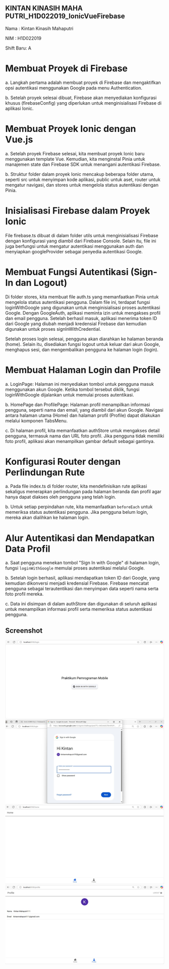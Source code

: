 ## KINTAN KINASIH MAHA PUTRI_H1D022019_IonicVueFirebase
Nama : Kintan Kinasih Mahaputri

NIM : H1D022019

Shift Baru: A

# Membuat Proyek di Firebase
a. Langkah pertama adalah membuat proyek di Firebase dan mengaktifkan opsi autentikasi menggunakan Google pada menu Authentication.  

b. Setelah proyek selesai dibuat, Firebase akan menyediakan konfigurasi khusus (firebaseConfig) yang diperlukan untuk menginisialisasi Firebase di aplikasi Ionic.
# Membuat Proyek Ionic dengan Vue.js
a. Setelah proyek Firebase selesai, kita membuat proyek Ionic baru menggunakan template Vue. Kemudian, kita menginstal Pinia untuk manajemen state dan Firebase SDK untuk menangani autentikasi Firebase.

b. Struktur folder dalam proyek Ionic mencakup beberapa folder utama, seperti src untuk menyimpan kode aplikasi, public untuk aset, router untuk mengatur navigasi, dan stores untuk mengelola status autentikasi dengan Pinia.

# Inisialisasi Firebase dalam Proyek Ionic
File firebase.ts dibuat di dalam folder utils untuk menginisialisasi Firebase dengan konfigurasi yang diambil dari Firebase Console. Selain itu, file ini juga berfungsi untuk mengatur autentikasi menggunakan auth dan menyiapkan googleProvider sebagai penyedia autentikasi Google.
# Membuat Fungsi Autentikasi (Sign-In dan Logout)
Di folder stores, kita membuat file auth.ts yang memanfaatkan Pinia untuk mengelola status autentikasi pengguna. Dalam file ini, terdapat fungsi loginWithGoogle yang digunakan untuk menginisialisasi proses autentikasi Google. Dengan GoogleAuth, aplikasi meminta izin untuk mengakses profil dan email pengguna. Setelah berhasil masuk, aplikasi menerima token ID dari Google yang diubah menjadi kredensial Firebase dan kemudian digunakan untuk proses signInWithCredential.  

Setelah proses login selesai, pengguna akan diarahkan ke halaman beranda (home). Selain itu, disediakan fungsi logout untuk keluar dari akun Google, menghapus sesi, dan mengembalikan pengguna ke halaman login (login).
# Membuat Halaman Login dan Profile
a. LoginPage: Halaman ini menyediakan tombol untuk pengguna masuk menggunakan akun Google. Ketika tombol tersebut diklik, fungsi loginWithGoogle dijalankan untuk memulai proses autentikasi.  

b. HomePage dan ProfilePage: Halaman profil menampilkan informasi pengguna, seperti nama dan email, yang diambil dari akun Google. Navigasi antara halaman utama (Home) dan halaman profil (Profile) dapat dilakukan melalui komponen TabsMenu.  

c. Di halaman profil, kita memanfaatkan authStore untuk mengakses detail pengguna, termasuk nama dan URL foto profil. Jika pengguna tidak memiliki foto profil, aplikasi akan menampilkan gambar default sebagai gantinya.
# Konfigurasi Router dengan Perlindungan Rute
a. Pada file index.ts di folder router, kita mendefinisikan rute aplikasi sekaligus menerapkan perlindungan pada halaman beranda dan profil agar hanya dapat diakses oleh pengguna yang telah login.  

b. Untuk setiap perpindahan rute, kita memanfaatkan `beforeEach` untuk memeriksa status autentikasi pengguna. Jika pengguna belum login, mereka akan dialihkan ke halaman login.
# Alur Autentikasi dan Mendapatkan Data Profil
a. Saat pengguna menekan tombol "Sign In with Google" di halaman login, fungsi `loginWithGoogle` memulai proses autentikasi melalui Google.  

b. Setelah login berhasil, aplikasi mendapatkan token ID dari Google, yang kemudian dikonversi menjadi kredensial Firebase. Firebase mencatat pengguna sebagai terautentikasi dan menyimpan data seperti nama serta foto profil mereka.  

c. Data ini disimpan di dalam authStore dan digunakan di seluruh aplikasi untuk menampilkan informasi profil serta memeriksa status autentikasi pengguna.

## Screenshot
![SS 1](ss1.jpg)
![SS 2](ss2.jpg)
![SS 3](ss3.jpg)
![SS 4](ss4.jpg)
